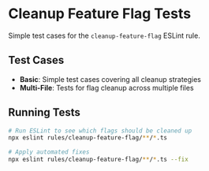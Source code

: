 # Cleanup Feature Flag Tests

Simple test cases for the `cleanup-feature-flag` ESLint rule.

## Test Cases

- **Basic**: Simple test cases covering all cleanup strategies
- **Multi-File**: Tests for flag cleanup across multiple files

## Running Tests

```bash
# Run ESLint to see which flags should be cleaned up
npx eslint rules/cleanup-feature-flag/**/*.ts

# Apply automated fixes
npx eslint rules/cleanup-feature-flag/**/*.ts --fix
```
